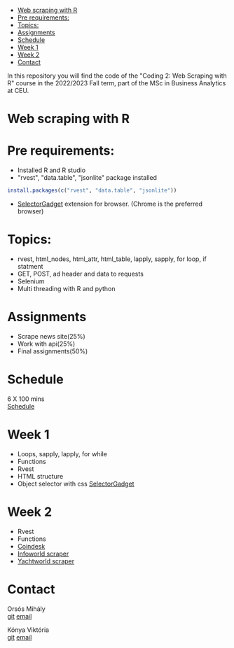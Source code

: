 -   [Web scraping with R](#web-scraping-with-r)
-   [Pre requirements:](#pre-requirements)
-   [Topics:](#topics)
-   [Assignments](#assignments)
-   [Schedule](#schedule)
-   [Week 1](#week-1)
-   [Week 2](#week-2)
-   [Contact](#contact)

In this repository you will find the code of the "Coding 2: Web Scraping with R" course in the 2022/2023 Fall term, part of the MSc in Business Analytics at CEU.

Web scraping with R
===================

Pre requirements:
=================

-   Installed R and R studio
-   "rvest", "data.table", "jsonlite" package installed

``` r
install.packages(c("rvest", "data.table", "jsonlite"))
```

-   [SelectorGadget](https://chrome.google.com/webstore/detail/selectorgadget/mhjhnkcfbdhnjickkkdbjoemdmbfginb) extension for browser. (Chrome is the preferred browser)

Topics:
=======

-   rvest, html\_nodes, html\_attr, html\_table, lapply, sapply, for loop, if statment
-   GET, POST, ad header and data to requests
-   Selenium
-   Multi threading with R and python

Assignments
===========

-   Scrape news site(25%)
-   Work with api(25%)
-   Final assignments(50%)

Schedule
========

6 X 100 mins<br> [Schedule](https://sites.google.com/a/ceuecon.org/course-schedules/business-analytics-1)

Week 1
======

-   Loops, sapply, lapply, for while
-   Functions
-   Rvest
-   HTML structure
-   Object selector with css [SelectorGadget](https://chrome.google.com/webstore/detail/selectorgadget/mhjhnkcfbdhnjickkkdbjoemdmbfginb)

Week 2
======

-   Rvest
-   Functions
-   [Coindesk](https://github.com/misrori/ECBS-5306-Coding-2-Web-Scraping-with-R/tree/2022/week-2#coindesk)
-   [Infoworld scraper](https://github.com/misrori/ECBS-5306-Coding-2-Web-Scraping-with-R/tree/2022/week-2#infoworld-scraper)
-   [Yachtworld scraper](https://github.com/misrori/ECBS-5306-Coding-2-Web-Scraping-with-R/tree/2022/week-2#yachtworld-scraper)

Contact
=======

Orsós Mihály<br> [git](https://github.com/misrori) [email](mailto:orsosM@ceu.edu)

Kónya Viktória<br> [git](https://github.com/viktoriakonya) [email](mailto:konyav@ceu.edu)
